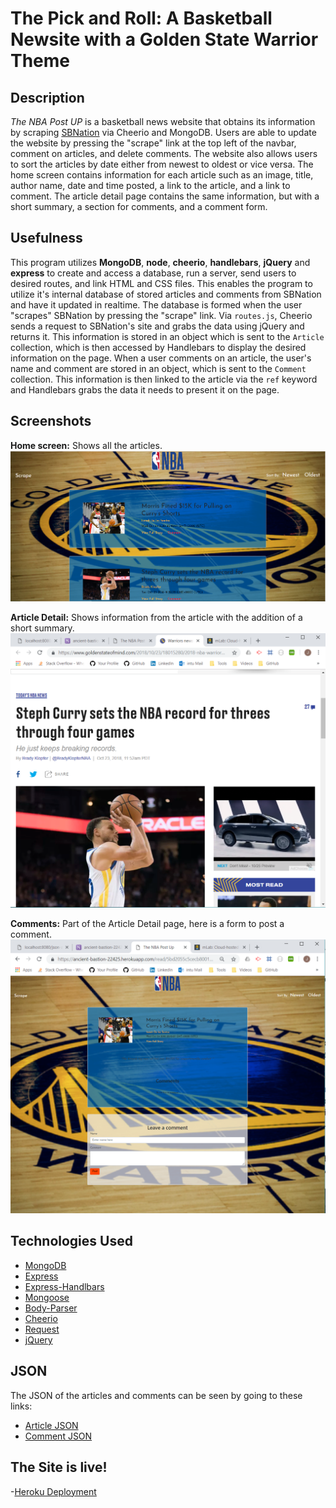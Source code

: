 # The Pick and Roll: A Basketball Newsite with a Golden State Warrior Theme

## Description
*The NBA Post UP* is a basketball news website that obtains its information by scraping [SBNation](https://www.sbnation.com/nba-news-basketball) via Cheerio and MongoDB. Users are able to update the website by pressing the "scrape" link at the top left of the navbar, comment on articles, and delete comments. The website also allows users to sort the articles by date either from newest to oldest or vice versa. The home screen contains information for each article such as an image, title, author name, date and time posted, a link to the article, and a link to comment. The article detail page contains the same information, but with a short summary, a section for comments, and a comment form.


## Usefulness
This program utilizes **MongoDB**, **node**, **cheerio**, **handlebars**, **jQuery** and **express** to create and access a database, run a server, send users to desired routes, and link HTML and CSS files. This enables the program to utilize it's internal database of stored articles and comments from SBNation and have it updated in realtime. The database is formed when the user "scrapes" SBNation by pressing the "scrape" link. Via `routes.js`, Cheerio sends a request to SBNation's site and grabs the data using jQuery and returns it. This information is stored in an object which is sent to the `Article` collection, which is then accessed by Handlebars to display the desired information on the page. When a user comments on an article, the user's name and comment are stored in an object, which is sent to the `Comment` collection. This information is then linked to the article via the `ref` keyword and Handlebars grabs the data it needs to present it on the page.

## Screenshots
**Home screen:** Shows all the articles.
![homescreenpic](https://github.com/jhwillia7/Mongodb-Scraper/blob/master/public/assets/images/mainScreen.PNG)

**Article Detail:** Shows information from the article with the addition of a short summary.
![articledetailspic](https://github.com/jhwillia7/Mongodb-Scraper/blob/master/public/assets/images/Fullarticlepic.PNG)

**Comments:** Part of the Article Detail page, here is a form to post a comment.
![commentscreenpic](https://github.com/jhwillia7/Mongodb-Scraper/blob/master/public/assets/images/commentPage.PNG)


## Technologies Used
- [MongoDB](https://www.mongodb.com/)
- [Express](https://expressjs.com/)
- [Express-Handlbars](https://github.com/ericf/express-handlebars)
- [Mongoose](https://mongoosejs.com/)
- [Body-Parser](https://www.npmjs.com/package/body-parser)
- [Cheerio](https://github.com/cheeriojs/cheerio)
- [Request](https://github.com/request/request)
- [jQuery](https://jquery.com/)


## JSON
The JSON of the articles and comments can be seen by going to these links:
- [Article JSON](https://ancient-bastion-22425.herokuapp.com/json-article)
- [Comment JSON](https://ancient-bastion-22425.herokuapp.com/json-comment)

## The Site is live!
-[Heroku Deployment](https://ancient-bastion-22425.herokuapp.com)
